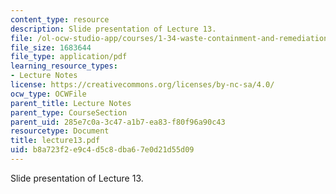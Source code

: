```yaml
---
content_type: resource
description: Slide presentation of Lecture 13.
file: /ol-ocw-studio-app/courses/1-34-waste-containment-and-remediation-technology-spring-2004/b8a723f2e9c4d5c8dba67e0d21d55d09_lecture13.pdf
file_size: 1683644
file_type: application/pdf
learning_resource_types:
- Lecture Notes
license: https://creativecommons.org/licenses/by-nc-sa/4.0/
ocw_type: OCWFile
parent_title: Lecture Notes
parent_type: CourseSection
parent_uid: 285e7c0a-3c47-a1b7-ea83-f80f96a90c43
resourcetype: Document
title: lecture13.pdf
uid: b8a723f2-e9c4-d5c8-dba6-7e0d21d55d09
---
```

Slide presentation of Lecture 13.